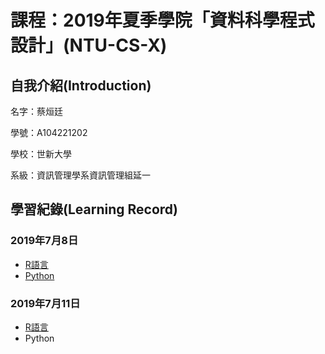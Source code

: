 # 課程：2019年夏季學院「資料科學程式設計」(NTU-CS-X)

## 自我介紹(Introduction)
<p>名字：蔡烜廷</p>
<p>學號：A104221202</p>
<p>學校：世新大學</p>
<p>系級：資訊管理學系資訊管理組延一</p>

## 學習紀錄(Learning Record)
### 2019年7月8日
<ul>
<li><a href="https://htmlpreview.github.io/?https://github.com/shainting/Data-Science-Programming/blob/master/Week01/hw01.html">R語言</a></li>
<li><a href="https://github.com/shainting/Data-Science-Programming/blob/master/Week01/20190708.ipynb">Python</a></li>
</ul>
<h3>2019年7月11日</h3>
<ul>
<li><a href="https://htmlpreview.github.io/?https://github.com/shainting/Data-Science-Programming/blob/master/20190711/hw02_20190711.html">R語言</a></li>
<li><a>Python</a></li>
</ul>
